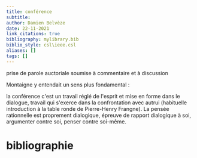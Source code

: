 ```yaml
---
title: conférence
subtitle:
author: Damien Belvèze
date: 22-11-2021
link_citations: true
bibliography: mylibrary.bib
biblio_style: csl\ieee.csl
aliases: []
tags: []
---
```


prise de parole auctoriale soumise à commentaire et à discussion

Montaigne y entendait un sens plus fondamental : 

la conférence c'est un travail réglé de l'esprit et mise en forme dans le dialogue, travail qui s'exerce dans la confrontation avec autrui (habituelle introduction à la table ronde de Pierre-Henry Frangne). 
La pensée rationnelle est proprement dialogique, épreuve de rapport dialogique à soi, argumenter contre soi, penser contre soi-même. 





# bibliographie

